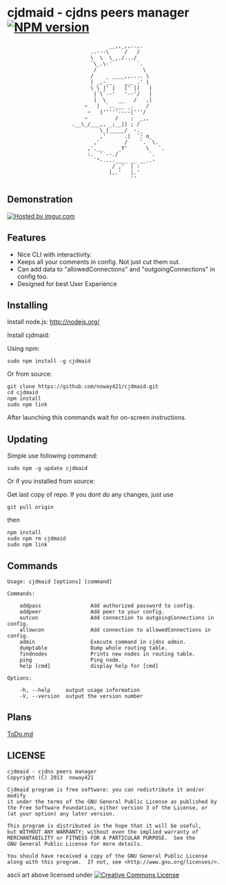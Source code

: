 # cjdmaid - cjdns peers manager [![NPM version](https://badge.fury.io/js/cjdmaid.png)](http://badge.fury.io/js/cjdmaid)
                                     __,,_,,..,.
                               ..---\     /   /
                               \  \  \_,./.../
                               `\_.\-'        `.
                                /               \
                               /    _ ____,,.... \
                               | _,-__    ___ .' |
                               \ \ |' |   [' ||   |
                                |`\`--'   '--'/   |
                                |  \    __   /   ,|
                             ~   |  `..___ _.    /
                              ~   |'''''----|'''/
                             ~         /    ;  _,,
                         .__\_/___,, _;__|| ; /
                                  \_|_____/  -._
                                  ,'      .|  `: o_
                                ,'        /    `.  \.
                              ,'.__     _Y'      \   `.
                              :.  '`--./          `.
                                `"-....____ __ __..-
                                      / ,'  | :
                                     |,.'   |.'
                                            ''
## Demonstration
[![Hosted by imgur.com](http://i.imgur.com/UqzvKnN.gif "Hosted by imgur.com")](http://imgur.com/UqzvKnN)


## Features
* Nice CLI with interactivity.
* Keeps all your comments in config. Not just cut them out.
* Can add data to "allowedConnections" and "outgoingConnections" in config too.
* Designed for best User Experience


## Installing

Install node.js: http://nodejs.org/


Install cjdmaid:

Using npm:

    sudo npm install -g cjdmaid

Or from source:

    git clone https://github.com/noway421/cjdmaid.git
    cd cjdmaid
    npm install
    sudo npm link

After launching this commands wait for on-screen instructions.

## Updating

Simple use following command:

    sudo npm -g update cjdmaid

Or if you installed from source:

Get last copy of repo. If you dont do any changes, just use

    git pull origin

then

    npm install
    sudo npm rm cjdmaid
    sudo npm link

## Commands


    Usage: cjdmaid [options] [command]

    Commands:

        addpass                Add authorized password to config.
        addpeer                Add peer to your config.
        outcon                 Add connection to outgoingConnections in config.
        allowcon               Add connection to allowedConnections in config.
        admin                  Execute command in cjdns admin.
        dumptable              Dump whole routing table.
        findnodes              Prints new nodes in routing table.
        ping                   Ping node.
        help [cmd]             display help for [cmd]

    Options:

        -h, --help     output usage information
        -V, --version  output the version number

## Plans

[ToDo.md](ToDo.md)

## LICENSE
    cjdmaid - cjdns peers manager
    Copyright (C) 2013  noway421

    Cjdmaid program is free software: you can redistribute it and/or modify
    it under the terms of the GNU General Public License as published by
    the Free Software Foundation, either version 3 of the License, or
    (at your option) any later version.

    This program is distributed in the hope that it will be useful,
    but WITHOUT ANY WARRANTY; without even the implied warranty of
    MERCHANTABILITY or FITNESS FOR A PARTICULAR PURPOSE.  See the
    GNU General Public License for more details.

    You should have received a copy of the GNU General Public License
    along with this program.  If not, see <http://www.gnu.org/licenses/>.

ascii art above licensed under [![Creative Commons License](http://i.creativecommons.org/l/by-sa/3.0/80x15.png "Creative Commons License")](http://creativecommons.org/licenses/by-sa/3.0/deed.en_US)
